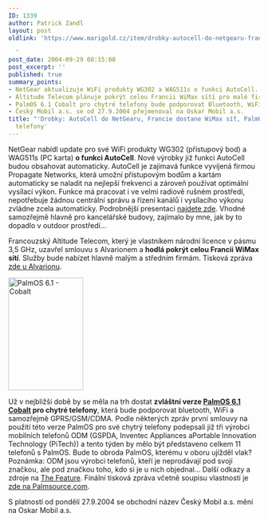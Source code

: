 ```yaml
---
ID: 1339
author: Patrick Zandl
layout: post
oldlink: 'https://www.marigold.cz/item/drobky-autocell-do-netgearu-francie-dostane-wimax-sit-palmos-pro-chytre-telefony

  '
post_date: 2004-09-29 08:15:00
post_excerpt: ''
published: true
summary_points:
- NetGear aktualizuje WiFi produkty WG302 a WAG511s o funkci AutoCell.
- Altitude Telecom plánuje pokrýt celou Francii WiMax sítí pro malé firmy.
- PalmOS 6.1 Cobalt pro chytré telefony bude podporovat Bluetooth, WiFi a GPRS.
- Český Mobil a.s. se od 27.9.2004 přejmenoval na Oskar Mobil a.s.
title: "'Drobky: AutoCell do NetGearu, Francie dostane WiMax síť, PalmOS pro chytré"
  telefony'
---
```


<p>
NetGear nabídl update pro své WiFi produkty WG302 (přístupový bod) a WAG511s (PC karta) <b>o funkci AutoCell</b>. Nové výrobky již funkci AutoCell budou obsahovat automaticky. AutoCell je zajímavá funkce vyvíjená firmou Propagate Networks, která umožní přístupovým bodům a kartám automaticky se naladit na nejlepší frekvenci a zároveň používat optimální vysílací výkon. Funkce má pracovat i ve velmi radiově rušném prostředí, nepotřebuje žádnou centrální správu a řízení kanálů i vysílacího výkonu zvládne zcela automaticky. Podrobnější presentaci <a href="http://www.propagatenet.com/">najdete zde</a>. Vhodné samozřejmě hlavně pro kancelářské budovy, zajímalo by mne, jak by to dopadlo v outdoor prostředí&#8230;</p>

<p>
Francouzský Altitude Telecom, který je vlastníkem národní licence v pásmu 3,5 GHz, uzavřel smlouvu s Alvarionem a <b>hodlá pokrýt celou Francii WiMax sítí</b>. Služby bude nabízet hlavně malým a středním firmám. Tisková zpráva <a href="http://www.alvarion.com/RunTime/CorpInf_30130.asp?fuf=465&amp;type=item">zde u Alvarionu</a>. </p>

<div class="rightbox"><img src="/wp-content/uploads/1/20040929-cobalt.gif" alt="PalmOS 6.1 - Cobalt" width="150" height="226" /></div>
<p>
Už v nejbližší době by se měla na trh dostat <b>zvláštní verze <a href="http://www.palmsource.com/palmos/cobalt.html">PalmOS 6.1 Cobalt</a> pro chytré telefony</b>, která bude podporovat bluetooth, WiFi a samozřejmě GPRS/GSM/CDMA. Podle některých zpráv první smlouvy na použití této verze PalmOS pro své chytrý telefony podepsali již tři výrobci mobilních telefonů ODM (GSPDA, Inventec Appliances aPortable Innovation Technology (PiTech)) a tento týden by mělo být představeno celkem 11 telefonů s PalmOS. Bude to obroda PalmOS, kterému v oboru ujížděl vlak? Poznámka: ODM jsou výrobci telefonů, kteří je neprodávají pod svojí značkou, ale pod značkou toho, kdo si je u nich objednal&#8230; Další odkazy a zdroje na <a href="http://www.thefeature.com/article?articleid=101101&amp;ref=3274595">The Feature</a>. Finální tisková zpráva včetně soupisu vlastností je <a href="http://www.palmsource.com/press/2004/092804_cobalt.html">zde na Palmsource.com</a>.
</p>

<p>
S platností od pondělí 27.9.2004 se obchodní název Český Mobil a.s. mění na Oskar Mobil a.s. </p>